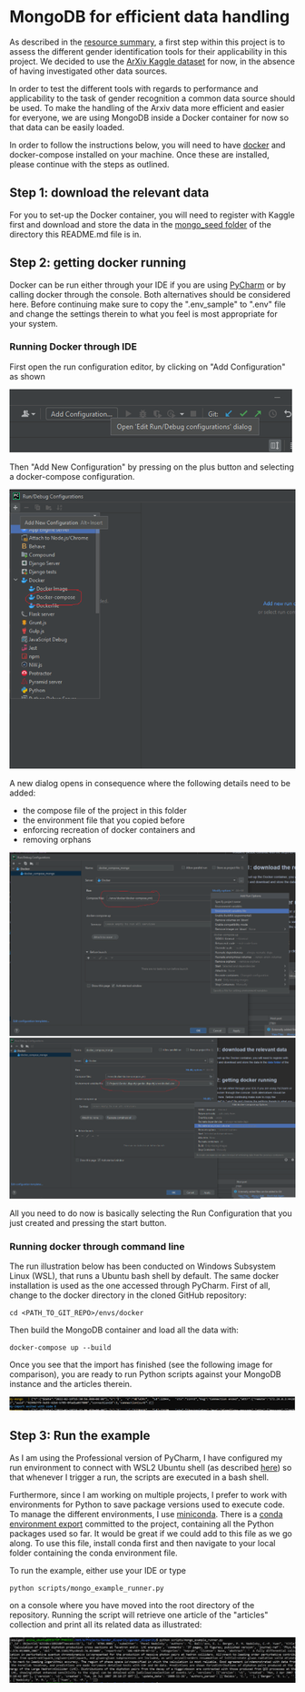 # MongoDB for efficient data handling

As described in the [resource summary](./docs/resources.md), a first step within this project is to assess the different
gender identification tools for their applicability in this project. We decided to use the [ArXiv
Kaggle dataset](https://www.kaggle.com/Cornell-University/arxiv) for now, in the absence of having investigated other 
data sources. 

In order to test the different tools with regards to performance and applicability to the task of gender recognition a
common data source should be used. To make the handling of the Arxiv data more efficient and easier for everyone, we are 
using MongoDB inside a Docker container for now so that data can be easily loaded.

In order to follow the instructions below, you will need to have [docker](https://www.docker.com/) and docker-compose 
installed on your machine. Once these are installed, please continue with the steps as outlined.


## Step 1: download the relevant data

For you to set-up the Docker container, you will need to register with Kaggle first and download and store the data in the 
[mongo_seed folder](./mongo_seed) of the directory this README.md file is in. 


## Step 2: getting docker running 

Docker can be run either through your IDE if you are using [PyCharm](https://www.jetbrains.com/pycharm/) 
or by calling docker through the console. Both alternatives should be considered here. Before continuing make sure to 
copy the ".env_sample" to ".env" file and change the settings therein to what you feel is most appropriate for your system.

### Running Docker through IDE

First open the run configuration editor, by clicking on "Add Configuration" as shown

![Add Configuration](./images/start_run_configurations.png)

Then "Add New Configuration" by pressing on the plus button and selecting a docker-compose configuration.

![Add New Configuration](./images/add_run_configurations.png)

A new dialog opens in consequence where the following details need to be added: 
* the compose file of the project in this folder
* the environment file that you copied before
* enforcing recreation of docker containers and
* removing orphans

![Add docker compose and env](./images/docker_compose_variables.png)
![Add docker compose additional settings](./images/docker_compose_configs.png)

All you need to do now is basically selecting the Run Configuration that you just created and pressing the start button.

### Running docker through command line

The run illustration below has been conducted on Windows Subsystem Linux (WSL), that runs a Ubuntu bash shell by default.
The same docker installation is used as the one accessed through PyCharm. First of all, change to the docker directory in 
the cloned GitHub repository:

```
cd <PATH_TO_GIT_REPO>/envs/docker
```

Then build the MongoDB container and load all the data with:

```
docker-compose up --build
```

Once you see that the import has finished (see the following image for comparison), you are ready to run Python 
scripts against your MongoDB instance and the articles therein.

![illustration](./images/mongo_import_finished.PNG)

## Step 3: Run the example

As I am using the Professional version of PyCharm, I have configured my run environment to connect with WSL2 Ubuntu shell
(as described [here](https://www.jetbrains.com/help/pycharm/using-wsl-as-a-remote-interpreter.html))
so that whenever I trigger a run, the scripts are executed in a bash shell. 

Furthermore, since I am working on multiple projects, I prefer to work with environments for Python to save package 
versions used to execute code. To manage the different environments, I use 
[miniconda](https://docs.conda.io/en/latest/miniconda.html). There is a [conda environment export](../conda) committed 
to the project, containing all the Python packages used so far. It would be great if we could add to this file as we go 
along. To use this file, install conda first and then navigate to your local folder containing the conda environment 
file. 

To run the example, either use your IDE or type 

```
python scripts/mongo_example_runner.py
```

on a console where you have moved into the root directory of the repository. Running the script will retrieve
one article of the "articles" collection and print all its related data as illustrated:

![mongo_example](./images/example_run.PNG)


